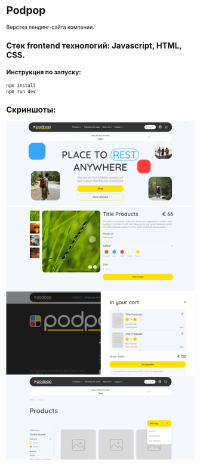 # Podpop

Верстка лендинг-сайта компании.

<h2><b>Стек frontend технологий:</b> Javascript, HTML, CSS.</h2>

<h3>Инструкция по запуску:</h3>

```
npm install
npm run dev
```

<h2>Скриншоты:</h2>

![Main page](/pictures/1.png 'Main page')
![Main page](/pictures/image.png 'Main page')
![Main page](/pictures/2.png 'Main page')
![Main page](/pictures/3.png 'Main page')
